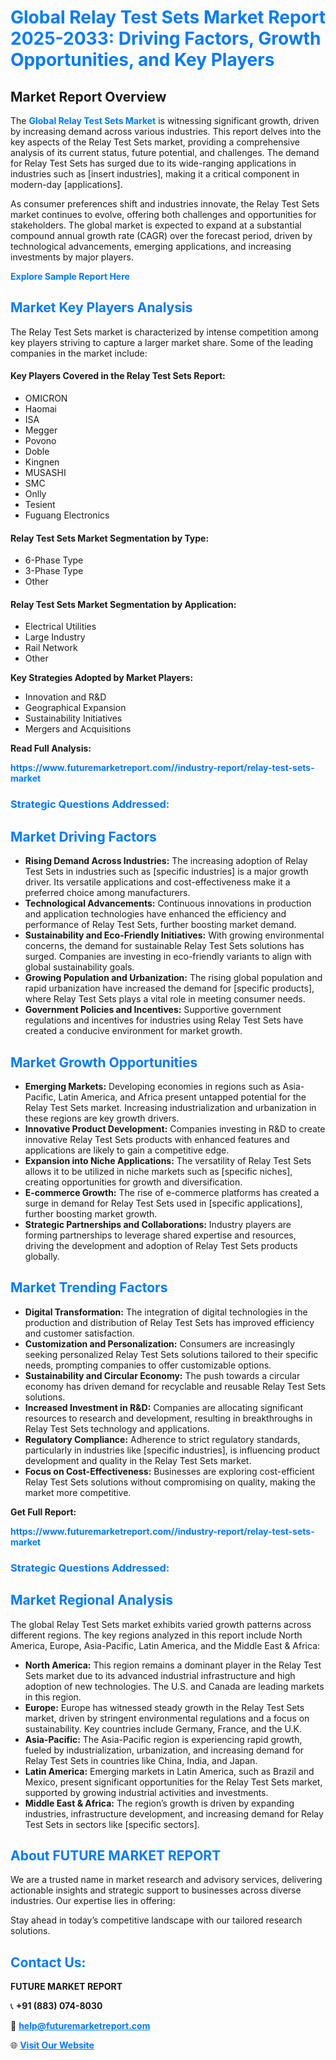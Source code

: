<h1 style="color: #007BFF;">Global Relay Test Sets Market Report 2025-2033: Driving Factors, Growth Opportunities, and Key Players</h1>

<section id="overview">
<h2>Market Report Overview</h2>
<p>The <a href="https://www.futuremarketreport.com//industry-report/relay-test-sets-market" style="color: #007BFF; text-decoration: none;"><strong>Global Relay Test Sets Market</strong></a> is witnessing significant growth, driven by increasing demand across various industries. This report delves into the key aspects of the Relay Test Sets market, providing a comprehensive analysis of its current status, future potential, and challenges. The demand for Relay Test Sets has surged due to its wide-ranging applications in industries such as [insert industries], making it a critical component in modern-day [applications].</p>
<p>As consumer preferences shift and industries innovate, the Relay Test Sets market continues to evolve, offering both challenges and opportunities for stakeholders. The global market is expected to expand at a substantial compound annual growth rate (CAGR) over the forecast period, driven by technological advancements, emerging applications, and increasing investments by major players.</p>
</section>

<section id="overview">
<p><a href="https://www.futuremarketreport.com//request-sample/reportId=76135" style="color: #007BFF; text-decoration: none;"><strong>Explore Sample Report Here</strong></a></p>
</section>

<section id="key-players">
<h2 style="color: #007BFF;">Market Key Players Analysis</h2>
<p>The Relay Test Sets market is characterized by intense competition among key players striving to capture a larger market share. Some of the leading companies in the market include:</p>
<h4>Key Players Covered in the Relay Test Sets Report:</h4>
<ul><li>OMICRON</li><li>Haomai</li><li>ISA</li><li>Megger</li><li>Povono</li><li>Doble</li><li>Kingnen</li><li>MUSASHI</li><li>SMC</li><li>Onlly</li><li>Tesient</li><li>Fuguang Electronics</li></ul>
<h4>Relay Test Sets Market Segmentation by Type:</h4>
<ul><li>6-Phase Type</li><li>3-Phase Type</li><li>Other</li></ul>

<h4>Relay Test Sets Market Segmentation by Application:</h4>
<ul><li>Electrical Utilities</li><li>Large Industry</li><li>Rail Network</li><li>Other</li></ul>
<p><strong>Key Strategies Adopted by Market Players:</strong></p>
<ul>
<li>Innovation and R&D</li>
<li>Geographical Expansion</li>
<li>Sustainability Initiatives</li>
<li>Mergers and Acquisitions</li>
</ul>
</section>

<section>
<p><strong>Read Full Analysis: </strong></p><a href="https://www.futuremarketreport.com//industry-report/relay-test-sets-market" style="color: #007BFF; text-decoration: none;"><strong>https://www.futuremarketreport.com//industry-report/relay-test-sets-market</strong></a>
<h3 style="color: #007BFF;">Strategic Questions Addressed:</h3>
</section>

<section id="driving-factors">
<h2 style="color: #007BFF;">Market Driving Factors</h2>
<ul>
<li><strong>Rising Demand Across Industries:</strong> The increasing adoption of Relay Test Sets in industries such as [specific industries] is a major growth driver. Its versatile applications and cost-effectiveness make it a preferred choice among manufacturers.</li>
<li><strong>Technological Advancements:</strong> Continuous innovations in production and application technologies have enhanced the efficiency and performance of Relay Test Sets, further boosting market demand.</li>
<li><strong>Sustainability and Eco-Friendly Initiatives:</strong> With growing environmental concerns, the demand for sustainable Relay Test Sets solutions has surged. Companies are investing in eco-friendly variants to align with global sustainability goals.</li>
<li><strong>Growing Population and Urbanization:</strong> The rising global population and rapid urbanization have increased the demand for [specific products], where Relay Test Sets plays a vital role in meeting consumer needs.</li>
<li><strong>Government Policies and Incentives:</strong> Supportive government regulations and incentives for industries using Relay Test Sets have created a conducive environment for market growth.</li>
</ul>
</section>

<section id="growth-opportunities">
<h2 style="color: #007BFF;">Market Growth Opportunities</h2>
<ul>
<li><strong>Emerging Markets:</strong> Developing economies in regions such as Asia-Pacific, Latin America, and Africa present untapped potential for the Relay Test Sets market. Increasing industrialization and urbanization in these regions are key growth drivers.</li>
<li><strong>Innovative Product Development:</strong> Companies investing in R&D to create innovative Relay Test Sets products with enhanced features and applications are likely to gain a competitive edge.</li>
<li><strong>Expansion into Niche Applications:</strong> The versatility of Relay Test Sets allows it to be utilized in niche markets such as [specific niches], creating opportunities for growth and diversification.</li>
<li><strong>E-commerce Growth:</strong> The rise of e-commerce platforms has created a surge in demand for Relay Test Sets used in [specific applications], further boosting market growth.</li>
<li><strong>Strategic Partnerships and Collaborations:</strong> Industry players are forming partnerships to leverage shared expertise and resources, driving the development and adoption of Relay Test Sets products globally.</li>
</ul>
</section>

<section id="trending-factors">
<h2 style="color: #007BFF;">Market Trending Factors</h2>
<ul>
<li><strong>Digital Transformation:</strong> The integration of digital technologies in the production and distribution of Relay Test Sets has improved efficiency and customer satisfaction.</li>
<li><strong>Customization and Personalization:</strong> Consumers are increasingly seeking personalized Relay Test Sets solutions tailored to their specific needs, prompting companies to offer customizable options.</li>
<li><strong>Sustainability and Circular Economy:</strong> The push towards a circular economy has driven demand for recyclable and reusable Relay Test Sets solutions.</li>
<li><strong>Increased Investment in R&D:</strong> Companies are allocating significant resources to research and development, resulting in breakthroughs in Relay Test Sets technology and applications.</li>
<li><strong>Regulatory Compliance:</strong> Adherence to strict regulatory standards, particularly in industries like [specific industries], is influencing product development and quality in the Relay Test Sets market.</li>
<li><strong>Focus on Cost-Effectiveness:</strong> Businesses are exploring cost-efficient Relay Test Sets solutions without compromising on quality, making the market more competitive.</li>
</ul>
</section>

<section>
<p><strong>Get Full Report: </strong></p><a href="https://www.futuremarketreport.com//industry-report/relay-test-sets-market" style="color: #007BFF; text-decoration: none;"><strong>https://www.futuremarketreport.com//industry-report/relay-test-sets-market</strong></a>
<h3 style="color: #007BFF;">Strategic Questions Addressed:</h3>
</section>


<section id="regional-analysis">
<h2 style="color: #007BFF;">Market Regional Analysis</h2>
<p>The global Relay Test Sets market exhibits varied growth patterns across different regions. The key regions analyzed in this report include North America, Europe, Asia-Pacific, Latin America, and the Middle East & Africa:</p>
<ul>
<li><strong>North America:</strong> This region remains a dominant player in the Relay Test Sets market due to its advanced industrial infrastructure and high adoption of new technologies. The U.S. and Canada are leading markets in this region.</li>
<li><strong>Europe:</strong> Europe has witnessed steady growth in the Relay Test Sets market, driven by stringent environmental regulations and a focus on sustainability. Key countries include Germany, France, and the U.K.</li>
<li><strong>Asia-Pacific:</strong> The Asia-Pacific region is experiencing rapid growth, fueled by industrialization, urbanization, and increasing demand for Relay Test Sets in countries like China, India, and Japan.</li>
<li><strong>Latin America:</strong> Emerging markets in Latin America, such as Brazil and Mexico, present significant opportunities for the Relay Test Sets market, supported by growing industrial activities and investments.</li>
<li><strong>Middle East & Africa:</strong> The region’s growth is driven by expanding industries, infrastructure development, and increasing demand for Relay Test Sets in sectors like [specific sectors].</li>
</ul>
</section>

<footer>
<h2 style="color: #007BFF;">About FUTURE MARKET REPORT</h2>
<p>We are a trusted name in market research and advisory services, delivering actionable insights and strategic support to businesses across diverse industries. Our expertise lies in offering:</p>

<p>Stay ahead in today’s competitive landscape with our tailored research solutions.</p>

<h2 style="color: #007BFF;">Contact Us:</h2>
<p><strong>FUTURE MARKET REPORT</strong></p>
<p>📞 <strong>+91 (883) 074-8030</strong></p>
<p>📧 <strong><a href="mailto:help@futuremarketreport.com" style="color: #007BFF;">help@futuremarketreport.com</a></strong></p>
<p>🌐 <strong><a href="https://www.futuremarketreport.com/" style="color: #007BFF;">Visit Our Website</a></strong></p>
</footer>